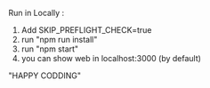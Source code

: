  Run in Locally :
  1. Add SKIP_PREFLIGHT_CHECK=true
  2. run "npm run install"
  3. run "npm start"
  4. you can show web in localhost:3000 (by default)


"HAPPY CODDING"
